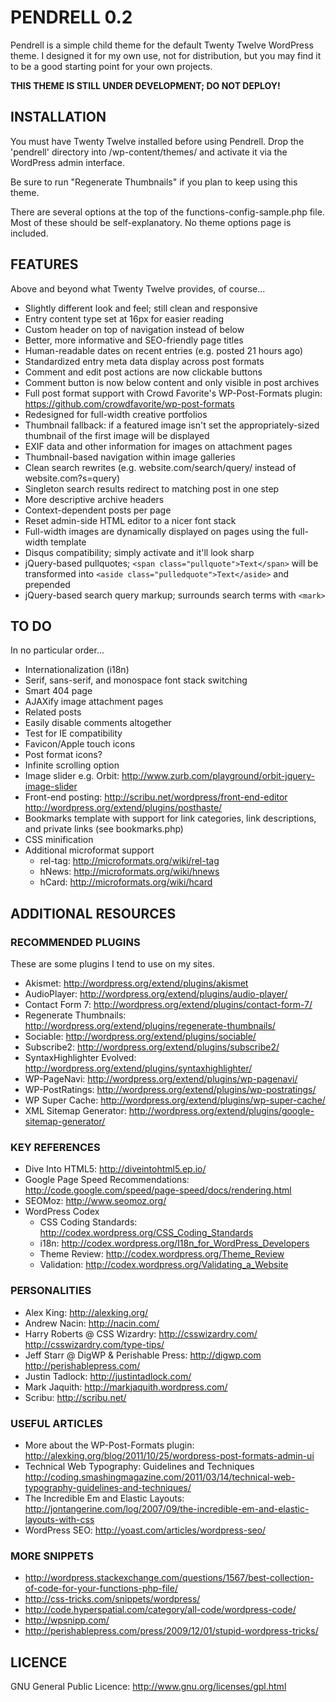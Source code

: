 # PENDRELL 0.2

Pendrell is a simple child theme for the default Twenty Twelve WordPress theme. I designed it for my own use, not for distribution, but you may find it to be a good starting point for your own projects.

**THIS THEME IS STILL UNDER DEVELOPMENT; DO NOT DEPLOY!**

## INSTALLATION

You must have Twenty Twelve installed before using Pendrell. Drop the 'pendrell' directory into /wp-content/themes/ and activate it via the WordPress admin interface.

Be sure to run "Regenerate Thumbnails" if you plan to keep using this theme.

There are several options at the top of the functions-config-sample.php file. Most of these should be self-explanatory. No theme options page is included.

## FEATURES

Above and beyond what Twenty Twelve provides, of course...

* Slightly different look and feel; still clean and responsive
* Entry content type set at 16px for easier reading
* Custom header on top of navigation instead of below
* Better, more informative and SEO-friendly page titles
* Human-readable dates on recent entries (e.g. posted 21 hours ago)
* Standardized entry meta data display across post formats
* Comment and edit post actions are now clickable buttons
* Comment button is now below content and only visible in post archives
* Full post format support with Crowd Favorite's WP-Post-Formats plugin: https://github.com/crowdfavorite/wp-post-formats
* Redesigned for full-width creative portfolios
* Thumbnail fallback: if a featured image isn't set the appropriately-sized thumbnail of the first image will be displayed
* EXIF data and other information for images on attachment pages
* Thumbnail-based navigation within image galleries
* Clean search rewrites (e.g. website.com/search/query/ instead of website.com?s=query)
* Singleton search results redirect to matching post in one step
* More descriptive archive headers
* Context-dependent posts per page
* Reset admin-side HTML editor to a nicer font stack
* Full-width images are dynamically displayed on pages using the full-width template
* Disqus compatibility; simply activate and it'll look sharp
* jQuery-based pullquotes; `<span class="pullquote">Text</span>` will be transformed into `<aside class="pulledquote">Text</aside>` and prepended
* jQuery-based search query markup; surrounds search terms with `<mark>`

## TO DO

In no particular order...

* Internationalization (i18n)
* Serif, sans-serif, and monospace font stack switching
* Smart 404 page
* AJAXify image attachment pages
* Related posts
* Easily disable comments altogether
* Test for IE compatibility
* Favicon/Apple touch icons
* Post format icons?
* Infinite scrolling option
* Image slider e.g. Orbit: http://www.zurb.com/playground/orbit-jquery-image-slider
* Front-end posting: http://scribu.net/wordpress/front-end-editor http://wordpress.org/extend/plugins/posthaste/
* Bookmarks template with support for link categories, link descriptions, and private links (see bookmarks.php)
* CSS minification
* Additional microformat support
    * rel-tag: http://microformats.org/wiki/rel-tag
    * hNews: http://microformats.org/wiki/hnews
    * hCard: http://microformats.org/wiki/hcard

## ADDITIONAL RESOURCES

### RECOMMENDED PLUGINS

These are some plugins I tend to use on my sites.

* Akismet: http://wordpress.org/extend/plugins/akismet
* AudioPlayer: http://wordpress.org/extend/plugins/audio-player/
* Contact Form 7: http://wordpress.org/extend/plugins/contact-form-7/
* Regenerate Thumbnails: http://wordpress.org/extend/plugins/regenerate-thumbnails/
* Sociable: http://wordpress.org/extend/plugins/sociable/
* Subscribe2: http://wordpress.org/extend/plugins/subscribe2/
* SyntaxHighlighter Evolved: http://wordpress.org/extend/plugins/syntaxhighlighter/
* WP-PageNavi: http://wordpress.org/extend/plugins/wp-pagenavi/
* WP-PostRatings: http://wordpress.org/extend/plugins/wp-postratings/
* WP Super Cache: http://wordpress.org/extend/plugins/wp-super-cache/
* XML Sitemap Generator: http://wordpress.org/extend/plugins/google-sitemap-generator/

### KEY REFERENCES

* Dive Into HTML5: http://diveintohtml5.ep.io/
* Google Page Speed Recommendations: http://code.google.com/speed/page-speed/docs/rendering.html
* SEOMoz: http://www.seomoz.org/
* WordPress Codex
    * CSS Coding Standards: http://codex.wordpress.org/CSS_Coding_Standards
    * i18n: http://codex.wordpress.org/I18n_for_WordPress_Developers
    * Theme Review: http://codex.wordpress.org/Theme_Review
    * Validation: http://codex.wordpress.org/Validating_a_Website

### PERSONALITIES

* Alex King: http://alexking.org/
* Andrew Nacin: http://nacin.com/
* Harry Roberts @ CSS Wizardry: http://csswizardry.com/ http://csswizardry.com/type-tips/
* Jeff Starr @ DigWP & Perishable Press: http://digwp.com http://perishablepress.com/
* Justin Tadlock: http://justintadlock.com/
* Mark Jaquith: http://markjaquith.wordpress.com/
* Scribu: http://scribu.net/

### USEFUL ARTICLES

* More about the WP-Post-Formats plugin: http://alexking.org/blog/2011/10/25/wordpress-post-formats-admin-ui
* Technical Web Typography: Guidelines and Techniques http://coding.smashingmagazine.com/2011/03/14/technical-web-typography-guidelines-and-techniques/
* The Incredible Em and Elastic Layouts: http://jontangerine.com/log/2007/09/the-incredible-em-and-elastic-layouts-with-css
* WordPress SEO: http://yoast.com/articles/wordpress-seo/

### MORE SNIPPETS

* http://wordpress.stackexchange.com/questions/1567/best-collection-of-code-for-your-functions-php-file/
* http://css-tricks.com/snippets/wordpress/
* http://code.hyperspatial.com/category/all-code/wordpress-code/
* http://wpsnipp.com/
* http://perishablepress.com/press/2009/12/01/stupid-wordpress-tricks/

## LICENCE

GNU General Public Licence: http://www.gnu.org/licenses/gpl.html

